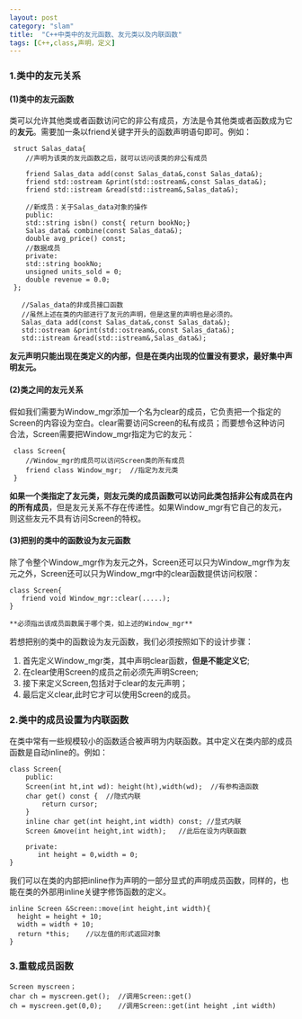 ```yaml
---
layout: post
category: "slam"
title:  "C++中类中的友元函数、友元类以及内联函数"
tags: [C++,class,声明，定义]
---
```


### 1.类中的友元关系

#### (1)类中的友元函数

  类可以允许其他类或者函数访问它的非公有成员，方法是令其他类或者函数成为它的**友元**。需要加一条以friend关键字开头的函数声明语句即可。例如：

<!-- more -->

     struct Salas_data{
		//声明为该类的友元函数之后，就可以访问该类的非公有成员

        friend Salas_data add(const Salas_data&,const Salas_data&);
		friend std::ostream &print(std::ostream&,const Salas_data&);
        friend std::istream &read(std::istream&,Salas_data&);

		//新成员：关于Salas_data对象的操作
		public:
        std::string isbn() const{ return bookNo;}
        Salas_data& combine(const Salas_data&);
		double avg_price() const;
		//数据成员
		private:
		std::string bookNo;
		unsigned units_sold = 0;
		double revenue = 0.0;
     };

       //Salas_data的非成员接口函数
       //虽然上述在类的内部进行了友元的声明，但是这里的声明也是必须的。
	   Salas_data add(const Salas_data&,const Salas_data&);
       std::ostream &print(std::ostream&,const Salas_data&);
       std::istream &read(std::istream&,Salas_data&);

**友元声明只能出现在类定义的内部，但是在类内出现的位置没有要求，最好集中声明友元。**
  
#### (2)类之间的友元关系

  假如我们需要为Window_mgr添加一个名为clear的成员，它负责把一个指定的Screen的内容设为空白。clear需要访问Screen的私有成员；而要想令这种访问合法，Screen需要把Window_mgr指定为它的友元：

     class Screen{
		//Window_mgr的成员可以访问Screen类的所有成员
        friend class Window_mgr;  //指定为友元类
	 }

**如果一个类指定了友元类，则友元类的成员函数可以访问此类包括非公有成员在内的所有成员**，但是友元关系不存在传递性。如果Window_mgr有它自己的友元，则这些友元不具有访问Screen的特权。

#### (3)把别的类中的函数设为友元函数

  除了令整个Window_mgr作为友元之外，Screen还可以只为Window_mgr作为友元之外，Screen还可以只为Window_mgr中的clear函数提供访问权限：

    class Screen{
	   friend void Window_mgr::clear(.....);
	} 

    **必须指出该成员函数属于哪个类，如上述的Window_mgr**

  若想把别的类中的函数设为友元函数，我们必须按照如下的设计步骤：

  1. 首先定义Window_mgr类，其中声明clear函数，**但是不能定义它**;
  2. 在clear使用Screen的成员之前必须先声明Screen;
  3. 接下来定义Screen,包括对于clear的友元声明；
  4. 最后定义clear,此时它才可以使用Screen的成员。

### 2.类中的成员设置为内联函数

  在类中常有一些规模较小的函数适合被声明为内联函数。其中定义在类内部的成员函数是自动inline的。例如：

	class Screen{
	    public:
        Screen(int ht,int wd): height(ht),width(wd);  //有参构造函数
  		char get() const {  //隐式内联
			return cursor;
		}
		inline char get(int height,int width) const; //显式内联
		Screen &move(int height,int width);   //此后在设为内联函数

        private:
		   int height = 0,width = 0;
	}

  我们可以在类的内部把inline作为声明的一部分显式的声明成员函数，同样的，也能在类的外部用inline关键字修饰函数的定义。

    inline Screen &Screen::move(int height,int width){
	  height = height + 10;
	  width = width + 10;
      return *this;    //以左值的形式返回对象
	}

### 3.重载成员函数

    Screen myscreen；
	char ch = myscreen.get();  //调用Screen::get()  
    ch = myscreen.get(0,0);    //调用Screen::get(int height ,int width)









